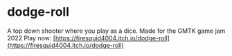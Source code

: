 # dodge-roll
A top down shooter where you play as a dice. Made for the GMTK game jam 2022
Play now: [https://firesquid4004.itch.io/dodge-roll](https://firesquid4004.itch.io/dodge-roll)
